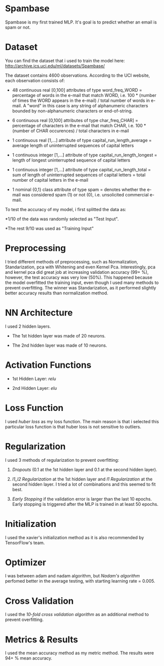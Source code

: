 # Spambase

Spambase is my first trained MLP. It's goal is to predict whether an email is spam or not.

# Dataset

You can find the dataset that i used to train the model here: http://archive.ics.uci.edu/ml/datasets/Spambase/

The dataset contains 4600 observations. According to the UCI website, each observation consists of:

* 48 continuous real [0,100] attributes of type word_freq_WORD
= percentage of words in the e-mail that match WORD, i.e. 100 * (number of times the WORD appears in the e-mail) / total number of words in e-mail. A "word" in this case is any string of alphanumeric characters bounded by non-alphanumeric characters or end-of-string.

* 6 continuous real [0,100] attributes of type char_freq_CHAR]
= percentage of characters in the e-mail that match CHAR, i.e. 100 * (number of CHAR occurences) / total characters in e-mail

* 1 continuous real [1,...] attribute of type capital_run_length_average
= average length of uninterrupted sequences of capital letters

* 1 continuous integer [1,...] attribute of type capital_run_length_longest
= length of longest uninterrupted sequence of capital letters

* 1 continuous integer [1,...] attribute of type capital_run_length_total
= sum of length of uninterrupted sequences of capital letters
= total number of capital letters in the e-mail

* 1 nominal {0,1} class attribute of type spam
= denotes whether the e-mail was considered spam (1) or not (0), i.e. unsolicited commercial e-mail.

To test the accuracy of my model, i first splitted the data as:

*1/10 of the data was randomly selected as "Test Input".

*The rest 9/10 was used as "Training Input"

# Preprocessing

I tried different methods of preprocessing, such as Normalization, Standarization, pca with Whitening and even Kernel Pca.
Interestingly, pca and kernel pca did great job at increasing validation accuracy (99+ %), however, the test accuracy was very low (50%). This happened because the model overfitted the training input, even though I used many methods to prevent overfitting. The winner was Standarization, as it performed slightly better accuracy results than normalization method.

# NN Architecture
I used 2 hidden layers.

* The 1st hidden layer was made of 20 neurons. 

* The 2nd hidden layer was made of 10 neurons.

# Activation Functions

* 1st Hidden Layer: _relu_

* 2nd Hidden Layer: _elu_

# Loss Function

I used _huber loss_ as my loss function. The main reason is that i selected this particular loss function is that huber loss is not sensitive to outliers.

# Regularization

I used 3 methods of regularization to prevent overfitting:

1. _Dropouts_ (0.1 at the 1st hidden layer and 0.1 at the second hidden layer).

1. _l1_l2 Regularization_ at the 1st hidden layer and _l1 Regularization_ at the second hidden layer. I tried a lot of combinations and this seemed to fit best.

1. _Early Stopping_ if the validation error is larger than the last 10 epochs. Early stopping is triggered after the MLP is trained in at least 50 epochs.

# Initialization

I used the xavier's initialization method as it is also recommended by TensorFlow's team.

# Optimizer

I was between adam and nadam algorithm, but _Nadam's algorithm_ perfomed better in the average testing, with starting learning rate = 0.005.

# Cross Validation

I used the _10-fold cross validation algorithm_ as an additional method to prevent overfitting.

# Metrics & Results

I used the mean accuracy method as my metric method. The results were 94+ % mean accuracy.
